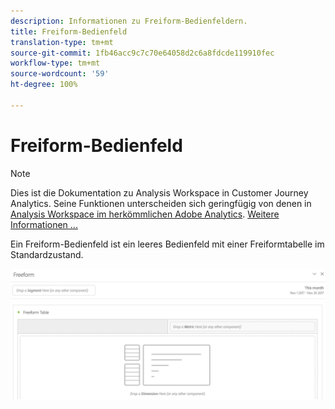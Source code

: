 ```yaml
---
description: Informationen zu Freiform-Bedienfeldern.
title: Freiform-Bedienfeld
translation-type: tm+mt
source-git-commit: 1fb46acc9c7c70e64058d2c6a8fdcde119910fec
workflow-type: tm+mt
source-wordcount: '59'
ht-degree: 100%

---
```



# Freiform-Bedienfeld

>[!NOTE]
>
>Dies ist die Dokumentation zu Analysis Workspace in Customer Journey Analytics. Seine Funktionen unterscheiden sich geringfügig von denen in [Analysis Workspace im herkömmlichen Adobe Analytics](https://docs.adobe.com/content/help/de-DE/analytics/analyze/analysis-workspace/home.html). [Weitere Informationen ...](/help/getting-started/cja-aa.md)

Ein Freiform-Bedienfeld ist ein leeres Bedienfeld mit einer Freiformtabelle im Standardzustand.

![](assets/freeform-panel.png)


